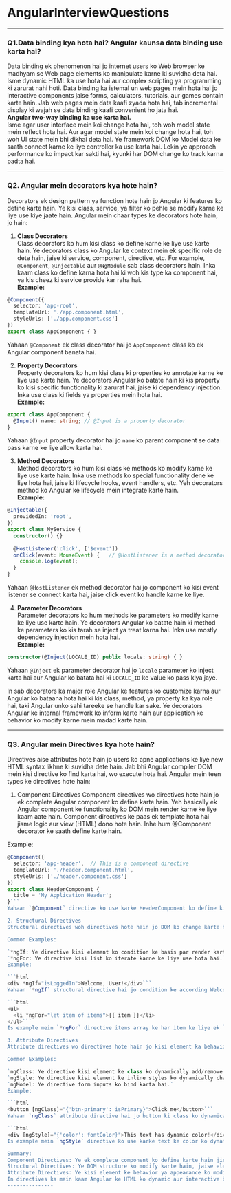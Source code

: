# AngularInterviewQuestions
-------------
### Q1.Data binding kya hota hai? Angular kaunsa data binding use karta hai?

Data binding ek phenomenon hai jo internet users ko Web browser ke madhyam se Web page elements ko manipulate karne ki suvidha deta hai. Isme dynamic HTML ka use hota hai aur complex scripting ya programming ki zarurat nahi hoti. Data binding ka istemal un web pages mein hota hai jo interactive components jaise forms, calculators, tutorials, aur games contain karte hain. Jab web pages mein data kaafi zyada hota hai, tab incremental display ki wajah se data binding kaafi convenient ho jata hai.  
**Angular two-way binding ka use karta hai.**  
Isme agar user interface mein koi change hota hai, toh woh model state mein reflect hota hai. Aur agar model state mein koi change hota hai, toh woh UI state mein bhi dikhai deta hai. Ye framework DOM ko Model data ke saath connect karne ke liye controller ka use karta hai. Lekin ye approach performance ko impact kar sakti hai, kyunki har DOM change ko track karna padta hai.

----------
### Q2. Angular mein decorators kya hote hain?  
Decorators ek design pattern ya function hote hain jo Angular ki features ko define karte hain. Ye kisi class, service, ya filter ko pehle se modify karne ke liye use kiye jaate hain. Angular mein chaar types ke decorators hote hain, jo hain:

1. **Class Decorators**  
Class decorators ko hum kisi class ko define karne ke liye use karte hain. Ye decorators class ko Angular ke context mein ek specific role de dete hain, jaise ki service, component, directive, etc. For example, `@Component`, `@Injectable` aur `@NgModule` sab class decorators hain. Inka kaam class ko define karna hota hai ki woh kis type ka component hai, ya kis cheez ki service provide kar raha hai.  
**Example:**  
```typescript
@Component({
  selector: 'app-root',
  templateUrl: './app.component.html',
  styleUrls: ['./app.component.css']
})
export class AppComponent { }
```
Yahaan `@Component` ek class decorator hai jo `AppComponent` class ko ek Angular component banata hai.

2. **Property Decorators**  
Property decorators ko hum kisi class ki properties ko annotate karne ke liye use karte hain. Ye decorators Angular ko batate hain ki kis property ko kisi specific functionality ki zarurat hai, jaise ki dependency injection. Inka use class ki fields ya properties mein hota hai.  
**Example:**  
```typescript
export class AppComponent {
  @Input() name: string; // @Input is a property decorator
}
```
Yahaan `@Input` property decorator hai jo `name` ko parent component se data pass karne ke liye allow karta hai.

3. **Method Decorators**  
Method decorators ko hum kisi class ke methods ko modify karne ke liye use karte hain. Inka use methods ko special functionality dene ke liye hota hai, jaise ki lifecycle hooks, event handlers, etc. Yeh decorators method ko Angular ke lifecycle mein integrate karte hain.  
**Example:**  
```typescript
@Injectable({
  providedIn: 'root',
})
export class MyService {
  constructor() {}
  
  @HostListener('click', ['$event'])  
  onClick(event: MouseEvent) {   // @HostListener is a method decorator
    console.log(event);
  }
}
```
Yahaan `@HostListener` ek method decorator hai jo component ko kisi event listener se connect karta hai, jaise click event ko handle karne ke liye.

4. **Parameter Decorators**  
Parameter decorators ko hum methods ke parameters ko modify karne ke liye use karte hain. Ye decorators Angular ko batate hain ki method ke parameters ko kis tarah se inject ya treat karna hai. Inka use mostly dependency injection mein hota hai.  
**Example:**  
```typescript
constructor(@Inject(LOCALE_ID) public locale: string) { }
```
Yahaan `@Inject` ek parameter decorator hai jo `locale` parameter ko inject karta hai aur Angular ko batata hai ki `LOCALE_ID` ke value ko pass kiya jaye.

In sab decorators ka major role Angular ke features ko customize karna aur Angular ko bataana hota hai ki kis class, method, ya property ka kya role hai, taki Angular unko sahi tareeke se handle kar sake. Ye decorators Angular ke internal framework ko inform karte hain aur application ke behavior ko modify karne mein madad karte hain.

----------
### Q3. Angular mein Directives kya hote hain?
Directives aise attributes hote hain jo users ko apne applications ke liye new HTML syntax likhne ki suvidha dete hain. Jab bhi Angular compiler DOM mein kisi directive ko find karta hai, wo execute hota hai. Angular mein teen types ke directives hote hain:

1. Component Directives
Component directives wo directives hote hain jo ek complete Angular component ko define karte hain. Yeh basically ek Angular component ke functionality ko DOM mein render karne ke liye kaam aate hain. Component directives ke paas ek template hota hai jisme logic aur view (HTML) dono hote hain. Inhe hum @Component decorator ke saath define karte hain.

Example:

```typescript
@Component({
  selector: 'app-header',  // This is a component directive
  templateUrl: './header.component.html',
  styleUrls: ['./header.component.css']
})
export class HeaderComponent {
  title = 'My Application Header';
}```
Yahaan `@Component` directive ko use karke HeaderComponent ko define kiya gaya hai. Is component ka apna ek template aur logic hota hai, jo Angular DOM mein render hoga jab `<app-header></app-header>` tag use hoga.

2. Structural Directives
Structural directives woh directives hote hain jo DOM ko change karte hain, yani wo elements ko add ya remove karte hain. Ye directives DOM ka structure modify karte hain, jise hum ` * ` se represent karte hain. Yeh conditional rendering aur loops jaise features ko implement karne mein kaam aate hain.

Common Examples:

`*ngIf: Ye directive kisi element ko condition ke basis par render karta hai.`
`*ngFor: Ye directive kisi list ko iterate karne ke liye use hota hai.`
Example:

```html
<div *ngIf="isLoggedIn">Welcome, User!</div>```
Yahaan `*ngIf` structural directive hai jo condition ke according Welcome, User! ko display karega. Agar isLoggedIn variable true hoga, tab ye div display hoga, warna nahi.

```html
<ul>
  <li *ngFor="let item of items">{{ item }}</li>
</ul>```
Is example mein `*ngFor` directive items array ke har item ke liye ek `<li>` element banata hai. Har item ko dynamically HTML mein render kiya jata hai.

3. Attribute Directives
Attribute directives wo directives hote hain jo kisi element ka behavior ya appearance modify karte hain bina uske structure ko change kiye. Ye directives element ke style, classes, ya attributes ko modify karne ke liye use hote hain.

Common Examples:

`ngClass: Ye directive kisi element ke class ko dynamically add/remove karta hai.`
`ngStyle: Ye directive kisi element ke inline styles ko dynamically change karta hai.`
`ngModel: Ye directive form inputs ko bind karta hai.`
Example:

```html
<button [ngClass]="{'btn-primary': isPrimary}">Click me</button>```
Yahaan `ngClass` attribute directive hai jo button ki class ko dynamically set karta hai. Agar isPrimary true hai, toh button ko btn-primary class milegi.

```html
<div [ngStyle]="{'color': fontColor}">This text has dynamic color!</div>```
Is example mein `ngStyle` directive ko use karke text ke color ko dynamically change kiya gaya hai. fontColor variable se color set hota hai.

Summary:
Component Directives: Ye ek complete component ko define karte hain jisme logic aur view dono hote hain.
Structural Directives: Ye DOM structure ko modify karte hain, jaise element ko show ya hide karna ya loops ko handle karna.
Attribute Directives: Ye kisi element ke behavior ya appearance ko modify karte hain, bina uske structure ko badle.
In directives ka main kaam Angular ke HTML ko dynamic aur interactive banana hota hai. Wo application ke logic aur views ko Angular ke DOM mein achhe se integrate karte hain, jisse ki hum apne UI ko dynamically modify kar sakein.
---------------
